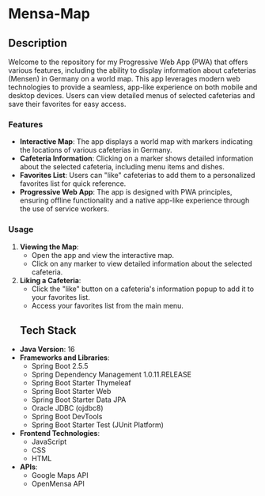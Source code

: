 # Mensa-Map

## Description
Welcome to the repository for my Progressive Web App (PWA) that offers various features, including the ability to display information about cafeterias (Mensen) in Germany on a world map. This app leverages modern web technologies to provide a seamless, app-like experience on both mobile and desktop devices. Users can view detailed menus of selected cafeterias and save their favorites for easy access.
### Features
- **Interactive Map**: The app displays a world map with markers indicating the locations of various cafeterias in Germany.
- **Cafeteria Information**: Clicking on a marker shows detailed information about the selected cafeteria, including menu items and dishes.
- **Favorites List**: Users can "like" cafeterias to add them to a personalized favorites list for quick reference.
- **Progressive Web App**: The app is designed with PWA principles, ensuring offline functionality and a native app-like experience through the use of service workers.
### Usage
1. **Viewing the Map**:
   - Open the app and view the interactive map.
   - Click on any marker to view detailed information about the selected cafeteria.
2. **Liking a Cafeteria**:
   - Click the "like" button on a cafeteria's information popup to add it to your favorites list.
   - Access your favorites list from the main menu.
   ## Tech Stack
- **Java Version**: 16
- **Frameworks and Libraries**:
  - Spring Boot 2.5.5
  - Spring Dependency Management 1.0.11.RELEASE
  - Spring Boot Starter Thymeleaf
  - Spring Boot Starter Web
  - Spring Boot Starter Data JPA
  - Oracle JDBC (ojdbc8)
  - Spring Boot DevTools
  - Spring Boot Starter Test (JUnit Platform)
- **Frontend Technologies**:
  - JavaScript
  - CSS
  - HTML
- **APIs**:
  - Google Maps API
  - OpenMensa API

